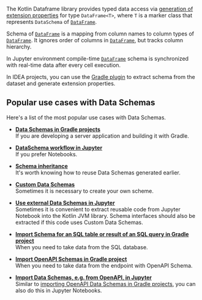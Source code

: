 [//]: # (title: Working with Data Schemas)

<!---IMPORT org.jetbrains.kotlinx.dataframe.samples.api.Schemas-->

The Kotlin Dataframe library provides typed data access via [generation of extension properties](extensionPropertiesApi.md) for
type `DataFrame<T>`, where
`T` is a marker class that represents `DataSchema` of [`DataFrame`](DataFrame.md).

Schema of [`DataFrame`](DataFrame.md) is a mapping from column names to column types of [`DataFrame`](DataFrame.md).
It ignores order of columns in [`DataFrame`](DataFrame.md), but tracks column hierarchy.

In Jupyter environment compile-time [`DataFrame`](DataFrame.md) schema is synchronized with real-time data after every cell execution.

In IDEA projects, you can use the [Gradle plugin](schemasGradle.md#configuration) to extract schema from the dataset
and generate extension properties.


## Popular use cases with Data Schemas

Here's a list of the most popular use cases with Data Schemas.

* [**Data Schemas in Gradle projects**](schemasGradle.md) <br/>
  If you are developing a server application and building it with Gradle.

* [**DataSchema workflow in Jupyter**](schemasJupyter.md) <br/>
  If you prefer Notebooks.

* [**Schema inheritance**](schemasInheritance.md) <br/>
  It's worth knowing how to reuse Data Schemas generated earlier.

* [**Custom Data Schemas**](schemasCustom.md) <br/> 
  Sometimes it is necessary to create your own scheme.

* [**Use external Data Schemas in Jupyter**](schemasExternalJupyter.md) <br/>
  Sometimes it is convenient to extract reusable code from Jupyter Notebook into the Kotlin JVM library.
  Schema interfaces should also be extracted if this code uses Custom Data Schemas.

* [**Import Schema for an SQL table or result of an SQL query in Gradle project**](schemasImportSqlGradle.md) <br/>
  When you need to take data from the SQL database.

* [**Import OpenAPI Schemas in Gradle project**](schemasImportOpenApiGradle.md) <br/>
  When you need to take data from the endpoint with OpenAPI Schema.

* [**Import Data Schemas, e.g. from OpenAPI, in Jupyter**](schemasImportOpenApiJupyter.md) <br/>
  Similar to [importing OpenAPI Data Schemas in Gradle projects](schemasImportOpenApiGradle.md), 
  you can also do this in Jupyter Notebooks.
